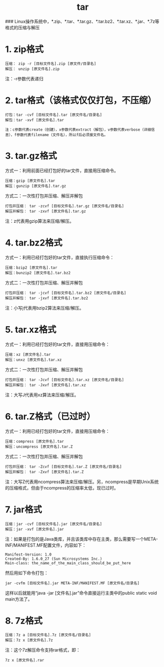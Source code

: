 <h1 align="center">tar</h1>
### Linux操作系统中，*.zip、*.tar、*.tar.gz、*.tar.bz2、*.tar.xz、*.jar、*.7z等格式的压缩与解压

# 1. zip格式
```
压缩： zip -r [目标文件名].zip [原文件/目录名]
解压： unzip [原文件名].zip
```
注：-r参数代表递归

# 2. tar格式（该格式仅仅打包，不压缩）
```
打包：tar -cvf [目标文件名].tar [原文件名/目录名]
解包：tar -xvf [原文件名].tar

注：c参数代表create（创建），x参数代表extract（解包），v参数代表verbose（详细信息），f参数代表filename（文件名），所以f后必须接文件名。
```

# 3. tar.gz格式

方式一：利用前面已经打包好的tar文件，直接用压缩命令。
```
压缩：gzip [原文件名].tar
解压：gunzip [原文件名].tar.gz
```
方式二：一次性打包并压缩、解压并解包
```
打包并压缩： tar -zcvf [目标文件名].tar.gz [原文件名/目录名]
解压并解包： tar -zxvf [原文件名].tar.gz
```
注：z代表用gzip算法来压缩/解压。

# 4. tar.bz2格式

方式一：利用已经打包好的tar文件，直接执行压缩命令：
```
压缩：bzip2 [原文件名].tar
解压：bunzip2 [原文件名].tar.bz2
```
方式二：一次性打包并压缩、解压并解包
```
打包并压缩： tar -jcvf [目标文件名].tar.bz2 [原文件名/目录名]
解压并解包： tar -jxvf [原文件名].tar.bz2
```
注：小写j代表用bzip2算法来压缩/解压。

# 5. tar.xz格式

方式一：利用已经打包好的tar文件，直接用压缩命令：
```
压缩：xz [原文件名].tar
解压：unxz [原文件名].tar.xz
```
方式二：一次性打包并压缩、解压并解包
```
打包并压缩： tar -Jcvf [目标文件名].tar.xz [原文件名/目录名]
解压并解包： tar -Jxvf [原文件名].tar.xz
```
注：大写J代表用xz算法来压缩/解压。

# 6. tar.Z格式（已过时）

方式一：利用已经打包好的tar文件，直接用压缩命令：
```
压缩：compress [原文件名].tar
解压：uncompress [原文件名].tar.Z
```
方式二：一次性打包并压缩、解压并解包
```
打包并压缩： tar -Zcvf [目标文件名].tar.Z [原文件名/目录名]
解压并解包： tar -Zxvf [原文件名].tar.Z
```
注：大写Z代表用ncompress算法来压缩/解压。另，ncompress是早期Unix系统的压缩格式，但由于ncompress的压缩率太低，现已过时。

# 7. jar格式
```
压缩：jar -cvf [目标文件名].jar [原文件名/目录名]
解压：jar -xvf [原文件名].jar
```
注：如果是打包的是Java类库，并且该类库中存在主类，那么需要写一个META-INF/MANIFEST.MF配置文件，内容如下：
```
Manifest-Version: 1.0
Created-By: 1.6.0_27 (Sun Microsystems Inc.)
Main-class: the_name_of_the_main_class_should_be_put_here
```
然后用如下命令打包：
```
jar -cvfm [目标文件名].jar META-INF/MANIFEST.MF [原文件名/目录名]
```
这样以后就能用“java -jar [文件名].jar”命令直接运行主类中的public static void main方法了。

# 8. 7z格式
```
压缩：7z a [目标文件名].7z [原文件名/目录名]
解压：7z x [原文件名].7z
```
注：这个7z解压命令支持rar格式，即：
```
7z x [原文件名].rar
```
